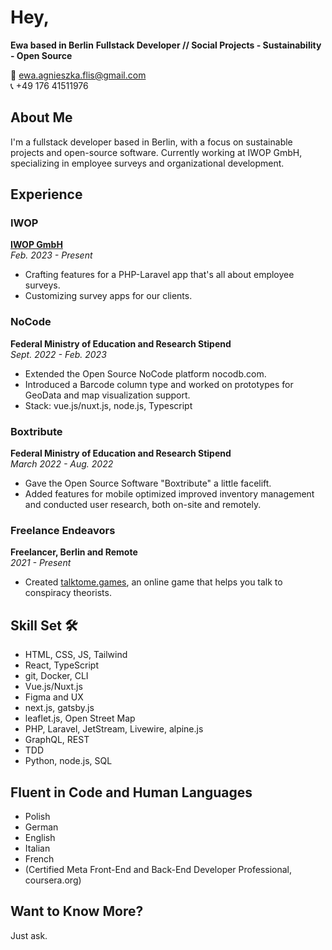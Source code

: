 # Hey, 
**Ewa based in Berlin** 
**Fullstack Developer // Social Projects - Sustainability - Open Source**

📧 ewa.agnieszka.flis@gmail.com  
📞 +49 176 41511976  

## About Me 
I'm a fullstack developer based in Berlin, with a focus on sustainable projects and open-source software. Currently working at IWOP GmbH, specializing in employee surveys and organizational development.

## Experience 

### IWOP
**[IWOP GmbH](https://iwop.eu/)**  
_Feb. 2023 - Present_  
- Crafting features for a PHP-Laravel app that's all about employee surveys.  
- Customizing survey apps for our clients.

### NoCode
**Federal Ministry of Education and Research Stipend**  
_Sept. 2022 - Feb. 2023_  
- Extended the Open Source NoCode platform nocodb.com.
- Introduced a Barcode column type and worked on prototypes for GeoData and map visualization support.  
- Stack: vue.js/nuxt.js, node.js, Typescript  

### Boxtribute
**Federal Ministry of Education and Research Stipend**  
_March 2022 - Aug. 2022_  
- Gave the Open Source Software "Boxtribute" a little facelift.
- Added features for mobile optimized improved inventory management and conducted user research, both on-site and remotely.

### Freelance Endeavors
**Freelancer, Berlin and Remote**  
_2021 - Present_  
- Created [talktome.games](https://www.talktome.games), an online game that helps you talk to conspiracy theorists.

## Skill Set 🛠️
- HTML, CSS, JS, Tailwind
- React, TypeScript
- git, Docker, CLI
- Vue.js/Nuxt.js
- Figma and UX
- next.js, gatsby.js
- leaflet.js, Open Street Map
- PHP, Laravel, JetStream, Livewire, alpine.js
- GraphQL, REST
- TDD
- Python, node.js, SQL

## Fluent in Code and Human Languages 
- Polish
- German
- English
- Italian
- French
- (Certified Meta Front-End and Back-End Developer Professional, coursera.org)


## Want to Know More? 
Just ask.
